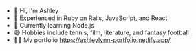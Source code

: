 - 👋 Hi, I'm Ashley
- 🔭 Experienced in Ruby on Rails, JavaScript, and React
- 🌱 Currently learning Node.js 
- 😄 Hobbies include tennis, film, literature, and fantasy football
- 👨‍💻 My portfolio https://ashleylynn-portfolio.netlify.app/

<!--
**ashhhlynn/ashhhlynn** is a ✨ _special_ ✨ repository because its `README.md` (this file) appears on your GitHub profile.

Here are some ideas to get you started:

- 🔭 I’m currently working on ...
- 🌱 I’m currently learning ...
- 👯 I’m looking to collaborate on ...
- 🤔 I’m looking for help with ...
- 💬 Ask me about ...
- 📫 How to reach me: ...
- 😄 Pronouns: ...
- ⚡ Fun fact: ...
-->
